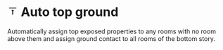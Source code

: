 # ![](../../.gitbook/assets/auto-top-ground.svg#thumbnail) Auto top ground

Automatically assign top exposed properties to any rooms with no room above them and assign ground contact to all rooms of the bottom story.

<style>
img[src*="#thumbnail"] {
   width:50px;
   height:50px;
}
</style>